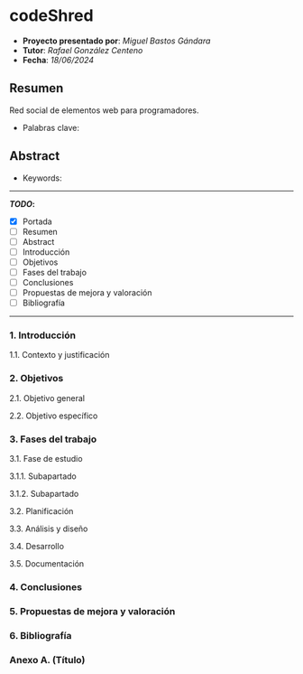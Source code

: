# codeShred
- **Proyecto presentado por**: *Miguel Bastos Gándara*
- **Tutor**: *Rafael González Centeno*
- **Fecha**: *18/06/2024*

## Resumen
Red social de elementos web para programadores.

- Palabras clave: 

## Abstract

- Keywords:

***************************************************
**_TODO_:**
- [x] Portada
- [ ] Resumen
- [ ] Abstract
- [ ] Introducción
- [ ] Objetivos
- [ ] Fases del trabajo
- [ ] Conclusiones
- [ ] Propuestas de mejora y valoración
- [ ] Bibliografía
***************************************************


### 1. Introducción


  1.1. Contexto y justificación


### 2. Objetivos


  2.1. Objetivo general

  2.2. Objetivo específico


### 3. Fases del trabajo


  3.1. Fase de estudio
  
  3.1.1. Subapartado
    
  3.1.2. Subapartado

  3.2. Planificación

  3.3. Análisis y diseño

  3.4. Desarrollo

  3.5. Documentación


### 4. Conclusiones



### 5. Propuestas de mejora y valoración



### 6. Bibliografía



### Anexo A. (Título)


